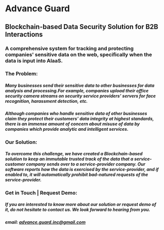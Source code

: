 # Advance Guard
## Blockchain-based Data Security Solution for B2B Interactions
### A comprehensive system for tracking and protecting companies' sensitive data on the web, specifically when the data is input into AIaaS.
   
   
### The Problem:
##### Many businesses send their sensitive data to other businesses for data analysis and processing.For example, companies upload their office security camera streams on security service providers’ servers for face recognition, harassment detection, etc. 
##### Although companies who handle sensitive data of other businesses claim they protect their customers’ data integrity at highest standards, there is an immense amount of concern about misuse of data by companies which provide analytic and intelligent services.
   
### Our Solution:
##### To overcome this challenge, we have created a Blockchain-based solution to keep an immutable trusted track of the data that a service-customer company sends over to a service-provider company. Our software reports how the data is exercised by the service-provider, and if enabled to, it will automatically prohibit bad-natured requests of the service-provider.
     
### Get in Touch | Request Demo:
##### If you are interested to know more about our solution or request demo of it, do not hesitate to contact us. We look forward to hearing from you.
##### email: advance.guard.inc@gmail.com

